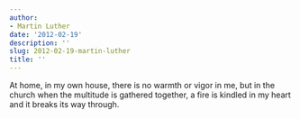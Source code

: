 ```yaml
---
author:
- Martin Luther
date: '2012-02-19'
description: ''
slug: 2012-02-19-martin-luther
title: ''
---
```

At home, in my own house, there is no warmth or vigor in me, but in the church when the multitude is gathered together, a fire is kindled in my heart and it breaks its way through.



